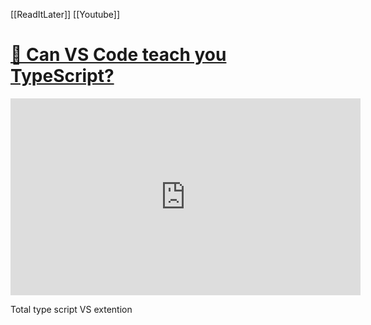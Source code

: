 [[ReadItLater]] [[Youtube]]

# [🔴 Can VS Code teach you TypeScript?](https://www.youtube.com/watch?v=tDT214cE6Lo)

<iframe width="560" height="315" src="https://www.youtube.com/embed/tDT214cE6Lo" title="YouTube video player" frameborder="0" allow="accelerometer; autoplay; clipboard-write; encrypted-media; gyroscope; picture-in-picture" allowfullscreen></iframe>




Total type script VS extention 

   